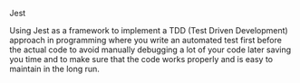 Jest

Using Jest as a framework to implement a TDD (Test Driven Development) approach in programming where you write an automated test first before the actual code to avoid manually debugging a lot of your code later saving you time and to make sure that the code works properly and is easy to maintain in the long run.
